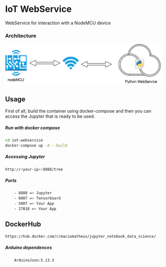 # IoT WebService
WebService for interaction with a NodeMCU device 

### Architecture

![Architecture](https://raw.githubusercontent.com/macio-matheus/iot-webservice/master/docs/IoT.png)

## Usage
First of all, build the container using docker-compose and then you can 
access the Jupyter that is ready to be used.

##### Run with docker compose
```sh
cd iot-webservice
docker-compose up -d --build
```

##### Accessing Jupyter
```sh
http://<your-ip>:8888/tree
```

##### Ports
```sh
    - 8888 => Jupyter
    - 6007 => Tensorboard
    - 5007 => Your App
    - 27018 => Your App
```

## DockerHub
```sh
https://hub.docker.com/r/maciomatheus/jupyter_notebook_data_science/
```

##### Arduino dependences
```sh
    ArduinoJson:5.13.3
```